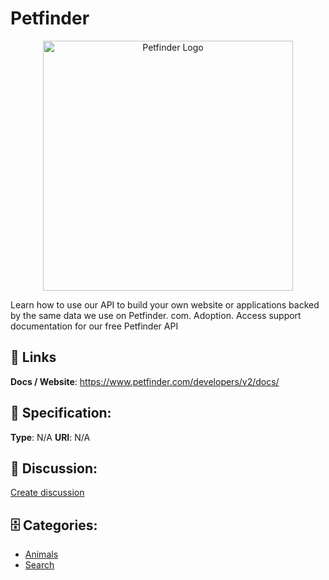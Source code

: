 # Petfinder
<p align="center">
    <img width="400" src="https://raw.githubusercontent.com/apis-list/apis-list/main/apis/petfinder/logo_256x256.png" alt="Petfinder Logo"/>
</p>

Learn how to use our API to build your own website or applications backed by the same data we use on Petfinder. com. Adoption.  Access support documentation for our free Petfinder API

##  🔗 Links
**Docs / Website**: https://www.petfinder.com/developers/v2/docs/

## 🧬 Specification:
**Type**: N/A
**URI**: N/A

## 💬 Discussion:
[Create discussion](https://github.com/apis-list/apis-list/discussions/new)

## 🗄️ Categories:
- [Animals](https://github.com/apis-list/apis-list#animals)
- [Search](https://github.com/apis-list/apis-list#search)




